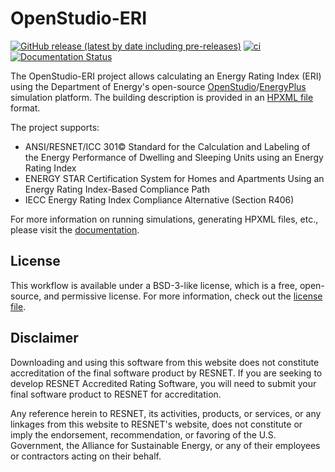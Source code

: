 OpenStudio-ERI
==============

[![GitHub release (latest by date including pre-releases)](https://img.shields.io/github/v/release/NREL/OpenStudio-ERI?include_prereleases)](https://github.com/NREL/OpenStudio-ERI/releases)
[![ci](https://github.com/NREL/OpenStudio-ERI/workflows/ci/badge.svg)](https://github.com/NREL/OpenStudio-ERI/actions)
[![Documentation Status](https://readthedocs.org/projects/openstudio-eri/badge/?version=latest)](https://openstudio-eri.readthedocs.io/en/latest/?badge=latest)


The OpenStudio-ERI project allows calculating an Energy Rating Index (ERI) using the Department of Energy's open-source [OpenStudio](https://www.openstudio.net/)/[EnergyPlus](https://energyplus.net/) simulation platform.
The building description is provided in an [HPXML file](https://hpxml.nrel.gov/) format.

The project supports:
- ANSI/RESNET/ICC 301© Standard for the Calculation and Labeling of the Energy Performance of Dwelling and Sleeping Units using an Energy Rating Index
- ENERGY STAR Certification System for Homes and Apartments Using an Energy Rating Index-Based Compliance Path
- IECC Energy Rating Index Compliance Alternative (Section R406)

For more information on running simulations, generating HPXML files, etc., please visit the [documentation](https://openstudio-eri.readthedocs.io/en/latest).

## License

This workflow is available under a BSD-3-like license, which is a free, open-source, and permissive license.
For more information, check out the [license file](https://github.com/NREL/OpenStudio-ERI/blob/master/LICENSE.md).

## Disclaimer

Downloading and using this software from this website does not constitute accreditation of the final software product by RESNET.
If you are seeking to develop RESNET Accredited Rating Software, you will need to submit your final software product to RESNET for accreditation.

Any reference herein to RESNET, its activities, products, or services, or any linkages from this website to RESNET's website, does not constitute or imply the endorsement, recommendation, or favoring of the U.S. Government, the Alliance for Sustainable Energy, or any of their employees or contractors acting on their behalf.
